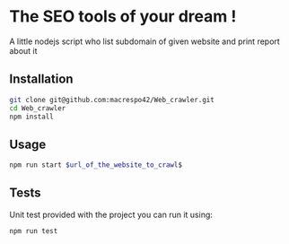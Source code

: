 # The SEO tools of your dream !

A little nodejs script who list subdomain of given website and print report about it

## Installation

```bash
git clone git@github.com:macrespo42/Web_crawler.git
cd Web_crawler
npm install
```

## Usage

```bash
npm run start $url_of_the_website_to_crawl$
```

## Tests

Unit test provided with the project you can run it using:

```bash
npm run test
```
